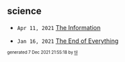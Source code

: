 ## science


* <code>Apr 11, 2021</code> [The Information](2021-04-11T18-17-33-the-information.md)

* <code>Jan 16, 2021</code> [The End of Everything](2021-01-16T20-15-38-the-end-of-everything.md)

<sup><sub>generated 7 Dec 2021 21:55:18 by <a href='https://github.com/senorprogrammer/til'>til</a></sub></sup>
